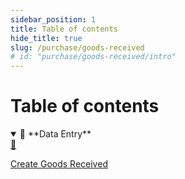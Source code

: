 ```yaml
---
sidebar_position: 1
title: Table of contents
hide_title: true
slug: /purchase/goods-received 
# id: "purchase/goods-received/intro"
---
```


# Table of contents

<details open>
  <summary>📘 **Data Entry**</summary>
  <div class="details-content"> 
  
  <a href="./create-goods-received" class="card-link">
    <div class="card3">
      <div class="icon">📄️</div>
        <div class="text">
          <p>Create Goods Received</p>
        </div>
    </div>
  </a>

  </div>
</details>

<!-- <details  class="advanced-details">
  <summary>🚀 **Advanced**</summary>
  <div  class="details-content">
  <a href="./create-invoice" class="card-link" >
    <div class="card3">
      <div class="icon">📄️</div>
        <div class="text">
          <p>Pending</p>
        </div>
    </div>
  </a>

   
  </div>
</details> -->
 
